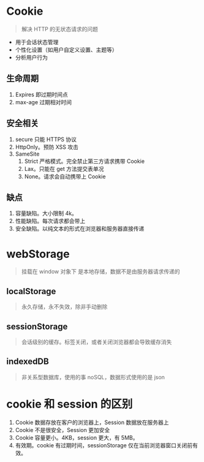 # Cookie

> 解决 HTTP 的无状态请求的问题

- 用于会话状态管理
- 个性化设置（如用户自定义设置、主题等）
- 分析用户行为

## 生命周期

1. Expires 即过期时间点
2. max-age 过期相对时间

## 安全相关

1. secure 只能 HTTPS 协议
2. HttpOnly。预防 XSS 攻击
3. SameSite
   1. Strict 严格模式。完全禁止第三方请求携带 Cookie
   2. Lax。只能在 get 方法提交表单况
   3. None。请求会自动携带上 Cookie

## 缺点

1. 容量缺陷。大小限制 4k。
2. 性能缺陷。每次请求都会带上
3. 安全缺陷。以纯文本的形式在浏览器和服务器直接传递

# webStorage

> 挂载在 window 对象下
> 是本地存储，数据不是由服务器请求传递的

## localStorage

> 永久存储，永不失效，除非手动删除

## sessionStorage

> 会话级别的缓存。标签关闭，或者关闭浏览器都会导致缓存消失

## indexedDB

> 非关系型数据库，使用的事 noSQL，数据形式使用的是 json

# cookie 和 session 的区别

1. Cookie 数据存放在客户的浏览器上，Session 数据放在服务器上
2. Cookie 不是很安全，Session 更加安全
3. Cookie 容量更小。4KB，session 更大，有 5MB。
4. 有效期。cookie 有过期时间，sessionStorage 仅在当前浏览器窗口关闭前有效。

